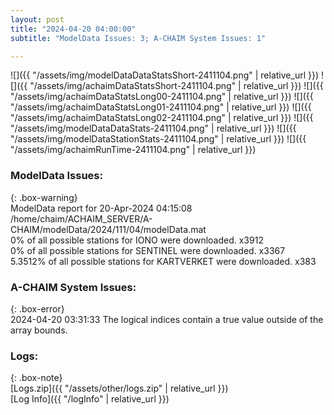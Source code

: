 ```yaml
---
layout: post
title: "2024-04-20 04:00:00"
subtitle: "ModelData Issues: 3; A-CHAIM System Issues: 1"

---
```


![]({{ "/assets/img/modelDataDataStatsShort-2411104.png" | relative_url }})
![]({{ "/assets/img/achaimDataStatsShort-2411104.png" | relative_url }})
![]({{ "/assets/img/achaimDataStatsLong00-2411104.png" | relative_url }})
![]({{ "/assets/img/achaimDataStatsLong01-2411104.png" | relative_url }})
![]({{ "/assets/img/achaimDataStatsLong02-2411104.png" | relative_url }})
![]({{ "/assets/img/modelDataDataStats-2411104.png" | relative_url }})
![]({{ "/assets/img/modelDataStationStats-2411104.png" | relative_url }})
![]({{ "/assets/img/achaimRunTime-2411104.png" | relative_url }})


### ModelData Issues:  
  
{: .box-warning}  
 ModelData report for 20-Apr-2024 04:15:08   
 /home/chaim/ACHAIM_SERVER/A-CHAIM/modelData/2024/111/04/modelData.mat   
 0% of all possible stations for IONO were downloaded. x3912   
 0% of all possible stations for SENTINEL were downloaded. x3367   
 5.3512% of all possible stations for KARTVERKET were downloaded. x383   
  
### A-CHAIM System Issues:  
  
{: .box-error}  
2024-04-20 03:31:33 The logical indices contain a true value outside of the array bounds.  

### Logs:  
  
{: .box-note}  
[Logs.zip]({{ "/assets/other/logs.zip" | relative_url }})  
[Log Info]({{ "/logInfo" | relative_url }})  
